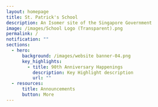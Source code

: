 ```yaml
---
layout: homepage
title: St. Patrick's School
description: An Isomer site of the Singapore Government
image: /images/School Logo (Transparent).png
permalink: /
notification: ""
sections:
  - hero:
      background: /images/website banner-04.png
      key_highlights:
        - title: 90th Anniversary Happenings
          description: Key Highlight description
          url: ""
  - resources:
      title: Announcements
      button: More
---
```

